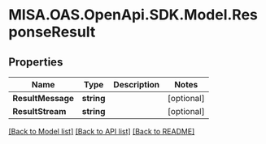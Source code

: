 # MISA.OAS.OpenApi.SDK.Model.ResponseResult
## Properties

Name | Type | Description | Notes
------------ | ------------- | ------------- | -------------
**ResultMessage** | **string** |  | [optional] 
**ResultStream** | **string** |  | [optional] 

[[Back to Model list]](../README.md#documentation-for-models) [[Back to API list]](../README.md#documentation-for-api-endpoints) [[Back to README]](../README.md)

